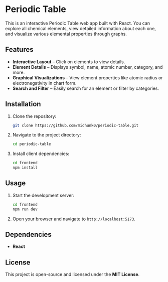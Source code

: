 # Periodic Table

This is an interactive Periodic Table web app built with React. You can explore all chemical elements, view detailed information about each one, and visualize various elemental properties through graphs.

## Features

- **Interactive Layout** – Click on elements to view details.
- **Element Details** – Displays symbol, name, atomic number, category, and more.
- **Graphical Visualizations** – View element properties like atomic radius or electronegativity in chart form.
- **Search and Filter** – Easily search for an element or filter by categories.

## Installation

1. Clone the repository:
    ```sh
    git clone https://github.com/midhunk0/periodic-table.git
    ```
2. Navigate to the project directory:
    ```sh
    cd periodic-table
    ```
3. Install client dependencies:
    ```sh
    cd frontend
    npm install
    ```

## Usage

1. Start the development server:
    ```sh
    cd frontend
    npm run dev
    ```
3. Open your browser and navigate to `http://localhost:5173`.

## Dependencies

- **React**

## License

This project is open-source and licensed under the **MIT License**.
